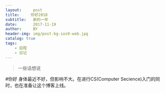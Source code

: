 ```yaml
---
layout:     post
title:     你好2018
subtitle:   新的一年
date:       2017-11-19
author:     BY
header-img: img/post-bg-ios9-web.jpg
catalog: true
tags:
    - 启程
    - 日记
---
```


>一些话想说

#你好
身体最近不好，但影响不大。在进行CS(Computer Secience)入门的同时，也在准备让这个博客上线。

